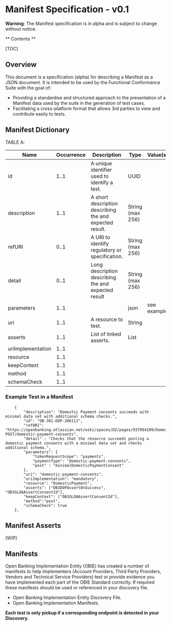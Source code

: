 # Manifest Specification - v0.1

**Warning**: The Manifest specification is in alpha and is subject to change without notice.

** Contents **

[TOC]

## Overview

This document is a specification (alpha) for describing a Manifest as a JSON document.  It is intended to be used by the Functional Conformance Suite with the goal of:

* Providing a standardise and structured approach to the presentation of a Manifest data used by the suite in the generation of test cases.
* Facilitating a cross-platform format that allows 3rd parties to view and contribute easily to tests.

## Manifest Dictionary

TABLE A:

| Name              | Occurrence | Description                                             | Type             | Value(s)    |
|-------------------|------------|---------------------------------------------------------|------------------|-------------|
| id                | 1..1       | A unique identifier used to identify a test.            | UUID             |             |
| description       | 1..1       | A short description describing the and expected result. | String (max 256) |             |
| refURI            | 0..1       | A URI to identify regulatory or specification.          | String (max 256) |             |
| detail            | 0..1       | Long description describing the and expected result     | String (max 256) |             |
| parameters        | 1..1       |                                                         | json             | see example |
| uri               | 1..1       | A resource to test.                                     | String           |             |
| asserts           | 1..1       | List of linked asserts.                                 | List             |             |
| uriImplementation | 1..1       |                                                         |                  |             |
| resource          | 1..1       |                                                         |                  |             |
| keepContext       | 1..1       |                                                         |                  |             |
| method            | 1..1       |                                                         |                  |             |
| schemaCheck       | 1..1       |                                                         |                  |             |

### Example Test in a Manifest

        {
			"description": "Domestic Payment consents succeeds with minimal data set with additional schema checks.",
            "id": "OB-301-DOP-206111",
            "refURI": "https://openbanking.atlassian.net/wiki/spaces/DZ/pages/937984109/Domestic+Payments+v3.1#DomesticPaymentsv3.1-POST/domestic-payment-consents",
            "detail" : "Checks that the resource succeeds posting a domestic payment consents with a minimal data set and checks additional schema.",
			"parameters": {
                "tokenRequestScope": "payments",
                "paymentType": "domestic-payment-consents",
                "post" : "minimalDomesticPaymentConsent"    
            },
            "uri": "domestic-payment-consents",
            "uriImplementation": "mandatory",
            "resource": "DomesticPayment",
            "asserts": ["OB3DOPAssertOnSuccess", "OB3GLOAAssertConsentId"],
            "keepContext": ["OB3GLOAAssertConsentId"],
            "method":"post",
            "schemaCheck": true
        },

## Manifest Asserts

[WIP]

## Manifests

Open Banking Implementation Entity (OBIE) has created a number of manifests to help Implementers (Account Providers, Third Party Providers, Vendors and Technical Service Providers) test or provide evidence you have implemented each part of the OBIE Standard correctly. If required these manifests should be used or referenced in your discovery file. 

* Open Banking Implementation Entity Discovery File.
* Open Banking Implementation Manifests.

**Each test is only pickup if a corresponding endpoint is detected in your Discovery.**